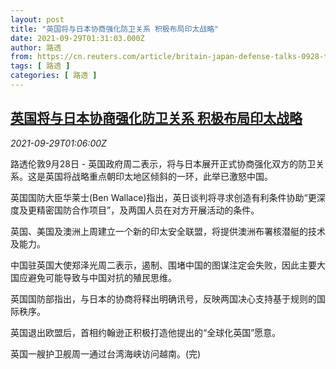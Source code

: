 ```yaml
---
layout: post
title: "英国将与日本协商强化防卫关系 积极布局印太战略"
date: 2021-09-29T01:31:03.000Z
author: 路透
from: https://cn.reuters.com/article/britain-japan-defense-talks-0928-tues-idCNKBS2GP02H
tags: [ 路透 ]
categories: [ 路透 ]
---
```

<!--1632879063000-->
[英国将与日本协商强化防卫关系 积极布局印太战略](https://cn.reuters.com/article/britain-japan-defense-talks-0928-tues-idCNKBS2GP02H)
------

<div>
<div><i>2021-09-29T01:06:00Z</i></div><p>路透伦敦9月28日 - 英国政府周二表示，将与日本展开正式协商强化双方的防卫关系。这是英国将战略重点朝印太地区倾斜的一环，此举已激怒中国。</p><p>英国国防大臣华莱士(Ben Wallace)指出，英日谈判将寻求创造有利条件协助“更深度及更精密国防合作项目”，及两国人员在对方开展活动的条件。</p><p>英国、美国及澳洲上周建立一个新的印太安全联盟，将提供澳洲布署核潜艇的技术及能力。</p><p>中国驻英国大使郑泽光周二表示，遏制、围堵中国的图谋注定会失败，因此主要大国应避免可能导致与中国对抗的殖民思维。</p><p>英国国防部指出，与日本的协商将释出明确讯号，反映两国决心支持基于规则的国际秩序。</p><p>英国退出欧盟后，首相约翰逊正积极打造他提出的“全球化英国”愿意。</p><p>英国一艘护卫舰周一通过台湾海峡访问越南。(完)</p>
</div>

